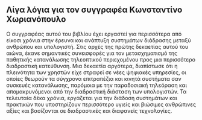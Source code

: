 ## Λίγα λόγια για τον συγγραφέα Κωνσταντίνο Χωριανόπουλο

Ο συγγραφέας αυτού του βιβλίου έχει εργαστεί για περισσότερα από είκοσι χρόνια στην έρευνα και ανάπτυξη συστημάτων διάδρασης μεταξύ ανθρώπου και υπολογιστή. Στις αρχές της πρώτης δεκαετίας αυτού του αιώνα, έκανε σημαντικές συνεισφορές για τον μετασχηματισμό της παθητικής κατανάλωσης τηλεοπτικού περιεχομένου προς μια περισσότερο διαδραστική κατεύθυνση. Μια δεκαετία αργότερα, διαπίστωσε ότι η πλεινότητα των χρηστών είχε στραφεί σε νέες ψηφιακές υπηρεσίες, οι οποίες θεωρούν τα σύγχρονα επιτραπέζια και κινητά συστήματα σαν συσκευές κατανάλωσης, παρόμοια με την παραδοσιακή τηλεόραση και απομακρυνόμενοι από την διαδραστική διάσταση των υπολογιστών. Τα τελευταία δέκα χρόνια, εργάζεται για την διάδοση συστημάτων και πρακτικών που υποστηρίζουν περισσότερο υγιείς και βιώσιμες ανθρώπινες αξίες και βασίζονται σε διαδραστικές και διαφανείς τεχνολογίες.
